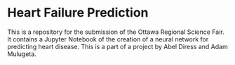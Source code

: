 # Heart Failure Prediction

This is a repository for the submission of the Ottawa Regional Science Fair. It contains a Jupyter Notebook of the creation of a neural network for predicting heart disease. This is a part of a project by Abel Diress and Adam Mulugeta.
